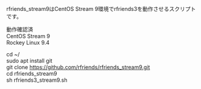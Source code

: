rfriends_stream9はCentOS Stream 9環境でrfriends3を動作させるスクリプトです。  

動作確認済  
CentOS Stream 9    
Rockey Linux 9.4  
  
cd ~/  
sudo apt install git  
git clone https://github.com/rfriends/rfriends_stream9.git  
cd rfriends_stream9  
sh rfriends3_stream9.sh  
